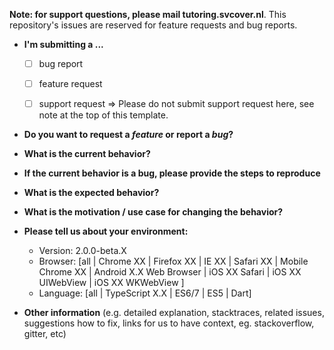 **Note: for support questions, please mail tutoring.svcover.nl**. This repository's
issues are reserved for feature requests and bug reports.

* **I'm submitting a ...**
  - [ ] bug report
  - [ ] feature request
  - [ ] support request => Please do not submit support request here, see note
    at the top of this template.


* **Do you want to request a *feature* or report a *bug*?**



* **What is the current behavior?**



* **If the current behavior is a bug, please provide the steps to reproduce**



* **What is the expected behavior?**



* **What is the motivation / use case for changing the behavior?**



* **Please tell us about your environment:**

  - Version: 2.0.0-beta.X
  - Browser: [all | Chrome XX | Firefox XX | IE XX | Safari XX | Mobile Chrome
    XX | Android X.X Web Browser | iOS XX Safari | iOS XX UIWebView | iOS XX
WKWebView ]
  - Language: [all | TypeScript X.X | ES6/7 | ES5 | Dart]


* **Other information** (e.g. detailed explanation, stacktraces, related issues,
  suggestions how to fix, links for us to have context, eg. stackoverflow,
gitter, etc)
